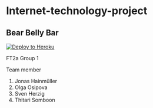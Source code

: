 # Internet-technology-project
Bear Belly Bar
-----------------------------

[![Deploy to Heroku](https://img.shields.io/badge/deploy%20to-Heroku-6762a6.svg?longCache=true)](https://heroku.com/deploy)

FT2a Group 1

Team member
1. Jonas   Hainmüller
2. Olga    Osipova
3. Sven    Herzig
4. Thitari Somboon
